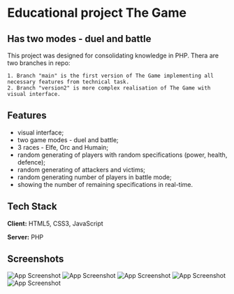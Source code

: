 
# Educational project The Game
## Has two modes - duel and battle

This project was designed for consolidating knowledge in PHP. Thera are two branches in repo: 

    1. Branch "main" is the first version of The Game implementing all necessary features from technical task.
    2. Branch "version2" is more complex realisation of The Game with visual interface.



## Features

- visual interface;
- two game modes - duel and battle;
- 3 races - Elfe, Orc and Humain;
- random generating of players with random specifications (power, health, defence);
- random generating of attackers and victims;
- random generating number of players in battle mode;
- showing the number of remaining specifications in real-time.


## Tech Stack

**Client:** HTML5, CSS3, JavaScript 

**Server:** PHP


## Screenshots
![App Screenshot](https://snipboard.io/OVP3Cj.jpg)
![App Screenshot](https://snipboard.io/JDowc7.jpg)
![App Screenshot](https://snipboard.io/Dvj0cM.jpg)
![App Screenshot](https://snipboard.io/aJnNOG.jpg)
![App Screenshot](https://snipboard.io/cENBZP.jpg)